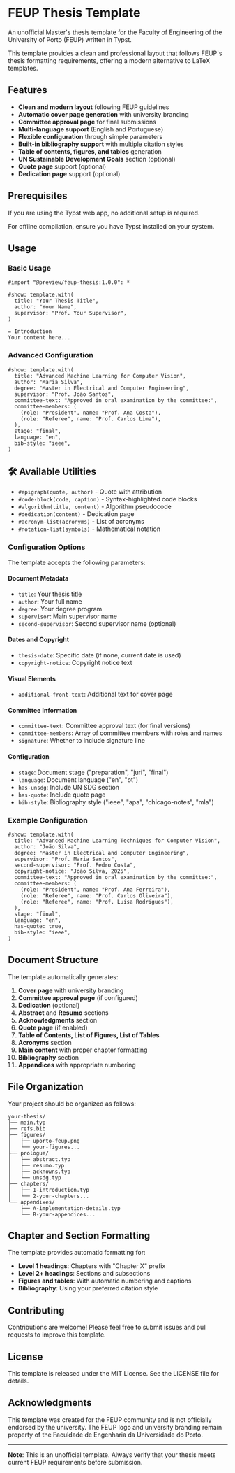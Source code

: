 # FEUP Thesis Template

An unofficial Master's thesis template for the Faculty of Engineering of the University of Porto (FEUP) written in Typst.

This template provides a clean and professional layout that follows FEUP's thesis formatting requirements, offering a modern alternative to LaTeX templates.

## Features

- **Clean and modern layout** following FEUP guidelines
- **Automatic cover page generation** with university branding
- **Committee approval page** for final submissions
- **Multi-language support** (English and Portuguese)
- **Flexible configuration** through simple parameters
- **Built-in bibliography support** with multiple citation styles
- **Table of contents, figures, and tables** generation
- **UN Sustainable Development Goals** section (optional)
- **Quote page** support (optional)
- **Dedication page** support (optional)

## Prerequisites

If you are using the Typst web app, no additional setup is required.

For offline compilation, ensure you have Typst installed on your system.

## Usage

### Basic Usage
```typst
#import "@preview/feup-thesis:1.0.0": *

#show: template.with(
  title: "Your Thesis Title",
  author: "Your Name",
  supervisor: "Prof. Your Supervisor",
)

= Introduction
Your content here...
```

### Advanced Configuration
```typst
#show: template.with(
  title: "Advanced Machine Learning for Computer Vision",
  author: "Maria Silva",
  degree: "Master in Electrical and Computer Engineering",
  supervisor: "Prof. João Santos",
  committee-text: "Approved in oral examination by the committee:",
  committee-members: (
    (role: "President", name: "Prof. Ana Costa"),
    (role: "Referee", name: "Prof. Carlos Lima"),
  ),
  stage: "final",
  language: "en",
  bib-style: "ieee",
)
```

## 🛠 Available Utilities

- `#epigraph(quote, author)` - Quote with attribution
- `#code-block(code, caption)` - Syntax-highlighted code blocks
- `#algorithm(title, content)` - Algorithm pseudocode
- `#dedication(content)` - Dedication page
- `#acronym-list(acronyms)` - List of acronyms
- `#notation-list(symbols)` - Mathematical notation

### Configuration Options

The template accepts the following parameters:

#### Document Metadata
- `title`: Your thesis title
- `author`: Your full name
- `degree`: Your degree program
- `supervisor`: Main supervisor name
- `second-supervisor`: Second supervisor name (optional)

#### Dates and Copyright
- `thesis-date`: Specific date (if none, current date is used)
- `copyright-notice`: Copyright notice text

#### Visual Elements
- `additional-front-text`: Additional text for cover page

#### Committee Information
- `committee-text`: Committee approval text (for final versions)
- `committee-members`: Array of committee members with roles and names
- `signature`: Whether to include signature line

#### Configuration
- `stage`: Document stage ("preparation", "juri", "final")
- `language`: Document language ("en", "pt")
- `has-unsdg`: Include UN SDG section
- `has-quote`: Include quote page
- `bib-style`: Bibliography style ("ieee", "apa", "chicago-notes", "mla")

### Example Configuration

```typst
#show: template.with(
  title: "Advanced Machine Learning Techniques for Computer Vision",
  author: "João Silva",
  degree: "Master in Electrical and Computer Engineering",
  supervisor: "Prof. Maria Santos",
  second-supervisor: "Prof. Pedro Costa",
  copyright-notice: "João Silva, 2025",
  committee-text: "Approved in oral examination by the committee:",
  committee-members: (
    (role: "President", name: "Prof. Ana Ferreira"),
    (role: "Referee", name: "Prof. Carlos Oliveira"),
    (role: "Referee", name: "Prof. Luisa Rodrigues"),
  ),
  stage: "final",
  language: "en",
  has-quote: true,
  bib-style: "ieee",
)
```

## Document Structure

The template automatically generates:

1. **Cover page** with university branding
2. **Committee approval page** (if configured)
3. **Dedication** (optional)
4. **Abstract** and **Resumo** sections
5. **Acknowledgments** section
6. **Quote page** (if enabled)
7. **Table of Contents, List of Figures, List of Tables**
8. **Acronyms** section
9. **Main content** with proper chapter formatting
10. **Bibliography** section
11. **Appendices** with appropriate numbering

## File Organization

Your project should be organized as follows:

```
your-thesis/
├── main.typ
├── refs.bib
├── figures/
│   ├── uporto-feup.png
│   └── your-figures...
├── prologue/
│   ├── abstract.typ
│   ├── resumo.typ
│   ├── acknowns.typ
│   └── unsdg.typ
├── chapters/
│   ├── 1-introduction.typ
│   └── 2-your-chapters...
└── appendixes/
    ├── A-implementation-details.typ
    └── B-your-appendices...   
```

## Chapter and Section Formatting

The template provides automatic formatting for:

- **Level 1 headings**: Chapters with "Chapter X" prefix
- **Level 2+ headings**: Sections and subsections
- **Figures and tables**: With automatic numbering and captions
- **Bibliography**: Using your preferred citation style

## Contributing

Contributions are welcome! Please feel free to submit issues and pull requests to improve this template.

## License

This template is released under the MIT License. See the LICENSE file for details.

## Acknowledgments

This template was created for the FEUP community and is not officially endorsed by the university. The FEUP logo and university branding remain property of the Faculdade de Engenharia da Universidade do Porto.

---

**Note**: This is an unofficial template. Always verify that your thesis meets current FEUP requirements before submission.
